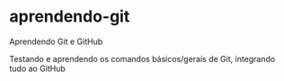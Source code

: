 # aprendendo-git
Aprendendo Git e GitHub

Testando e aprendendo os comandos básicos/gerais de Git, integrando tudo ao GitHub 
